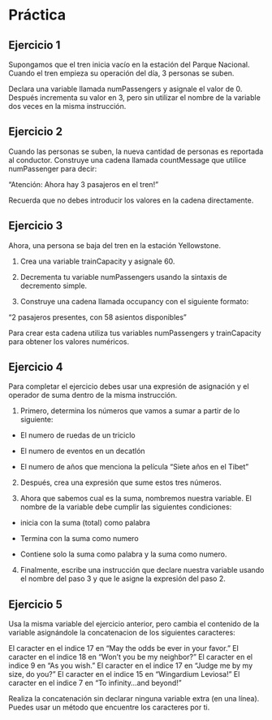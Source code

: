 Práctica
====

Ejercicio 1
----
Supongamos que el tren inicia vacío en la estación del Parque Nacional. Cuando el tren empieza su operación del día, 3 personas se suben.

Declara una variable llamada numPassengers y asignale el valor de 0. Después incrementa su valor en 3, pero sin utilizar el nombre de la variable dos veces en la misma instrucción.

Ejercicio 2
----
Cuando las personas se suben, la nueva cantidad de personas es reportada al conductor. Construye una cadena llamada countMessage que utilice numPassenger para decir:

“Atención: Ahora hay 3 pasajeros en el tren!”


Recuerda que no debes introducir los valores en la cadena directamente.

Ejercicio 3
----
Ahora, una persona se baja del tren en la estación Yellowstone.

1. Crea una variable trainCapacity y asignale 60.

2. Decrementa tu variable numPassengers usando la sintaxis de decremento simple.

3. Construye una cadena llamada occupancy con el siguiente formato:

“2 pasajeros presentes, con 58 asientos disponibles”


Para crear esta cadena utiliza tus variables numPassengers y trainCapacity para obtener los valores numéricos.

Ejercicio 4
----
Para completar el ejercicio debes usar una expresión de asignación y el operador de suma dentro de la misma instrucción.

1. Primero, determina los números que vamos a sumar a partir de lo siguiente:

- El numero de ruedas de un triciclo

- El numero de eventos en un decatlón

- El numero de años que menciona la película “Siete años en el Tibet”


2. Después, crea una expresión que sume estos tres números.


3. Ahora que sabemos cual es la suma, nombremos nuestra variable. El nombre de la variable debe cumplir las siguientes condiciones:

- inicia con la suma (total) como palabra

- Termina con la suma como numero

- Contiene solo la suma como palabra y la suma como numero.


4. Finalmente, escribe una instrucción que declare nuestra variable usando el nombre del paso 3 y que le asigne la expresión del paso 2.

Ejercicio 5
----
Usa la misma variable del ejercicio anterior, pero cambia el contenido de la variable asignándole la concatenacion de los siguientes caracteres:

El caracter en el indice 17 en “May the odds be ever in your favor.”
El caracter en el indice 18 en “Won’t you be my neighbor?”
El caracter en el indice 9 en “As you wish.”
El caracter en el indice 17 en “Judge me by my size, do you?”
El caracter en el indice 15 en “Wingardium Leviosa!”
El caracter en el indice 7 en “To infinity…and beyond!”


Realiza la concatenación sin declarar ninguna variable extra (en una línea). Puedes usar un método que encuentre los caracteres por ti.
